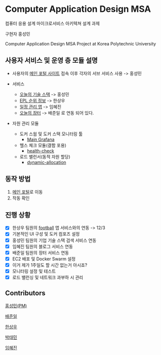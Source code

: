 # Computer Application Design MSA

컴퓨터 응용 설계 마이크로서비스 아키텍쳐 설계  과제 

구현자 홍성민 

Computer Application Design MSA Project at Korea Polytechnic University

## 사용자 서비스 및 운영 층 모듈 설명

- 사용자의 [메인 포털 사이트](http://ec2-3-34-48-86.ap-northeast-2.compute.amazonaws.com/) 접속 이후 각자의 서브 서비스 사용 -> 홍성민
- 서비스
	- [오늘의 기술 스택](http://ec2-3-34-48-86.ap-northeast-2.compute.amazonaws.com/) -> 홍성민
	- [EPL 순위 정보](http://ec2-3-34-48-86.ap-northeast-2.compute.amazonaws.com:8001/rank) -> 한상우
	- [일정 관리 앱](http://ec2-3-34-48-86.ap-northeast-2.compute.amazonaws.com:8004/example-webapp/main.jsp) -> 임혜진
	- [오늘의 장터](http://ec2-3-34-48-86.ap-northeast-2.compute.amazonaws.com:8002/goods/list) -> 배준일
	로 연동 되어 있다. 

- 자원 관리 모듈
	- 도커 스웜 및 도커 스택 모니터링 툴
		- [Main Grafana](http://ec2-3-34-48-86.ap-northeast-2.compute.amazonaws.com:3000/d/zr_baSRmk/docker-swarm-services?refresh=30s&orgId=1)
	- 헬스 체크 모듈(결함 포용)
		- [health-check]()
	- 로드 밸런서(동적 자원 할당)
		- [dynamic-allocation]()


## 동작 방법
1. [메인 포털](http://ec2-3-34-48-86.ap-northeast-2.compute.amazonaws.com/)로 이동
2. 작동 확인


## 진행 상황
- [x] 한상우 팀원의 [football](https://github.com/comungsul/football) 앱 서비스와의 연동 -> 12/3
- [x] 기본적인 UI 구성 및 도커 컴포즈 설정 
- [x] 홍성민 팀원의 기업 기술 스택 검색 서비스 연동 
- [x] 임혜진 팀원의 블로그 서비스 연동
- [x] 배준일 팀원의 장터 서비스 연동
- [x] EC2 배포 및 Docker Swarm 설정 
- [x] 이거 제가 1주일도 할 시간 없는거 아시죠?
- [x] 모니터링 설정 및 테스트
- [x] 로드 밸런싱 및 네트워크 과부하 시 관리
## Contributors 
[홍성민(PM)](https://github.com/KKodiac) 

[배준일](https://github.com/bjo6300)

[한상우](https://github.com/sktkddn777)

[박태민](https://github.com/Taemin0624)

[임혜진](https://github.com/imagine99)

